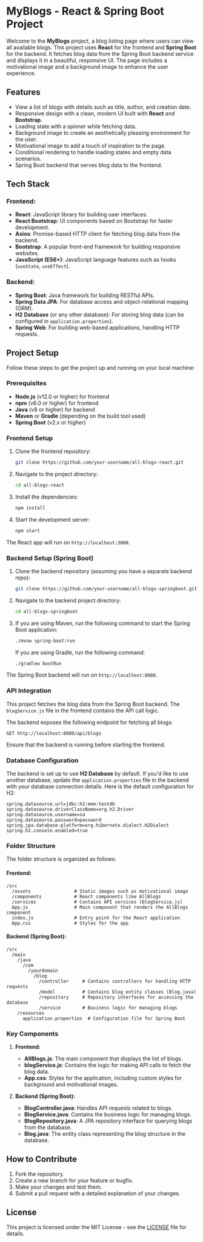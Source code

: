 
# MyBlogs - React & Spring Boot Project

Welcome to the **MyBlogs** project, a blog listing page where users can view all available blogs. This project uses **React** for the frontend and **Spring Boot** for the backend. It fetches blog data from the Spring Boot backend service and displays it in a beautiful, responsive UI. The page includes a motivational image and a background image to enhance the user experience.

## Features

- View a list of blogs with details such as title, author, and creation date.
- Responsive design with a clean, modern UI built with **React** and **Bootstrap**.
- Loading state with a spinner while fetching data.
- Background image to create an aesthetically pleasing environment for the user.
- Motivational image to add a touch of inspiration to the page.
- Conditional rendering to handle loading states and empty data scenarios.
- Spring Boot backend that serves blog data to the frontend.

## Tech Stack

### Frontend:
- **React**: JavaScript library for building user interfaces.
- **React Bootstrap**: UI components based on Bootstrap for faster development.
- **Axios**: Promise-based HTTP client for fetching blog data from the backend.
- **Bootstrap**: A popular front-end framework for building responsive websites.
- **JavaScript (ES6+)**: JavaScript language features such as hooks (`useState`, `useEffect`).

### Backend:
- **Spring Boot**: Java framework for building RESTful APIs.
- **Spring Data JPA**: For database access and object-relational mapping (ORM).
- **H2 Database** (or any other database): For storing blog data (can be configured in `application.properties`).
- **Spring Web**: For building web-based applications, handling HTTP requests.

## Project Setup

Follow these steps to get the project up and running on your local machine:

### Prerequisites

- **Node.js** (v12.0 or higher) for frontend
- **npm** (v6.0 or higher) for frontend
- **Java** (v8 or higher) for backend
- **Maven** or **Gradle** (depending on the build tool used)
- **Spring Boot** (v2.x or higher)

### Frontend Setup

1. Clone the frontend repository:

   ```bash
   git clone https://github.com/your-username/all-blogs-react.git
   ```

2. Navigate to the project directory:

   ```bash
   cd all-blogs-react
   ```

3. Install the dependencies:

   ```bash
   npm install
   ```

4. Start the development server:

   ```bash
   npm start
   ```

The React app will run on `http://localhost:3000`.

### Backend Setup (Spring Boot)

1. Clone the backend repository (assuming you have a separate backend repo):

   ```bash
   git clone https://github.com/your-username/all-blogs-springboot.git
   ```

2. Navigate to the backend project directory:

   ```bash
   cd all-blogs-springboot
   ```

3. If you are using Maven, run the following command to start the Spring Boot application:

   ```bash
   ./mvnw spring-boot:run
   ```

   If you are using Gradle, run the following command:

   ```bash
   ./gradlew bootRun
   ```

The Spring Boot backend will run on `http://localhost:8080`.

### API Integration

This project fetches the blog data from the Spring Boot backend. The `blogService.js` file in the frontend contains the API call logic.

The backend exposes the following endpoint for fetching all blogs:

```http
GET http://localhost:8080/api/blogs
```

Ensure that the backend is running before starting the frontend.

### Database Configuration

The backend is set up to use **H2 Database** by default. If you'd like to use another database, update the `application.properties` file in the backend with your database connection details. Here is the default configuration for H2:

```properties
spring.datasource.url=jdbc:h2:mem:testdb
spring.datasource.driverClassName=org.h2.Driver
spring.datasource.username=sa
spring.datasource.password=password
spring.jpa.database-platform=org.hibernate.dialect.H2Dialect
spring.h2.console.enabled=true
```

### Folder Structure

The folder structure is organized as follows:

#### Frontend:
```
/src
  /assets                # Static images such as motivational image
  /components            # React components like AllBlogs
  /services              # Contains API services (blogService.js)
  App.js                 # Main component that renders the AllBlogs component
  index.js               # Entry point for the React application
  App.css                # Styles for the app
```

#### Backend (Spring Boot):
```
/src
  /main
    /java
      /com
        /yourdomain
          /blog
            /controller     # Contains controllers for handling HTTP requests
            /model          # Contains blog entity classes (Blog.java)
            /repository     # Repository interfaces for accessing the database
            /service        # Business logic for managing blogs
    /resources
      application.properties  # Configuration file for Spring Boot
```

### Key Components

1. **Frontend:**
   - **AllBlogs.js**: The main component that displays the list of blogs.
   - **blogService.js**: Contains the logic for making API calls to fetch the blog data.
   - **App.css**: Styles for the application, including custom styles for background and motivational images.

2. **Backend (Spring Boot):**
   - **BlogController.java**: Handles API requests related to blogs.
   - **BlogService.java**: Contains the business logic for managing blogs.
   - **BlogRepository.java**: A JPA repository interface for querying blogs from the database.
   - **Blog.java**: The entity class representing the blog structure in the database.

## How to Contribute

1. Fork the repository.
2. Create a new branch for your feature or bugfix.
3. Make your changes and test them.
4. Submit a pull request with a detailed explanation of your changes.

## License

This project is licensed under the MIT License - see the [LICENSE](LICENSE) file for details.
